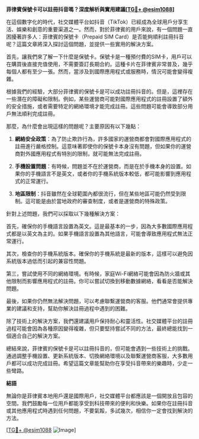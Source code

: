 **菲律賓保號卡可以註冊抖音嗎？深度解析與實用建議[[TG💪+ @esim1088](https://t.me/s/esim1088)]**

在這個數字化的時代，社交媒體平台如抖音（TikTok）已經成為全球用戶分享生活、娛樂和創意的重要渠道之一。然而，對於菲律賓的用戶來說，有一個問題一直困擾著許多人：菲律賓的保號卡（Prepaid SIM Card）是否能夠順利註冊抖音呢？這篇文章將深入探討這個問題，並提供一些實用的解決方案。

首先，讓我們來了解一下什麼是保號卡。保號卡是一種預付費的SIM卡，用戶可以在購買後直接充值使用，不需要簽訂長期合約。這種卡片在菲律賓非常普及，幾乎每個人都有至少一張。然而，當涉及到國際應用程式或服務時，情況可能會變得複雜。

根據我們的經驗，大部分菲律賓的保號卡是可以成功註冊抖音的。但是，這裡存在一些潛在的障礙和限制。例如，某些運營商可能對國際應用程式的註冊設置了額外的安全措施，或者需要特定的網絡環境才能完成註冊。這些問題可能會導致部分用戶無法順利完成註冊。

那麼，為什麼會出現這樣的問題呢？主要原因有以下幾點：

1. **網絡安全政策**：為了防止欺詐行為，許多國家的運營商都會對國際應用程式的註冊進行嚴格控制。這意味著即使你的保號卡本身沒有問題，但如果你的運營商對外國應用程式有特別的限制，就可能無法完成註冊。

2. **手機設置問題**：有時候，問題並不在於運營商，而是在於手機本身的設置。如果你的手機語言不是英文，或者你的手機系統版本較低，都可能影響到應用程式的正常運行。

3. **地區限制**：抖音雖然在全球範圍內都很流行，但在某些地區可能仍然受到限制。這可能是由於當地政府的審查制度，或者是運營商的特殊政策。

針對上述問題，我們可以採取以下幾種解決方案：

首先，確保你的手機語言設置為英文。這是最基本的一步，因為大多數國際應用程式都是以英文為主的。如果手機語言設置為其他語言，可能會導致應用程式無法正常運行。

其次，檢查你的手機系統版本。確保你的手機系統是最新的版本，這樣可以避免因系統版本過低而引起的兼容性問題。

第三，嘗試使用不同的網絡環境。有時候，家庭Wi-Fi網絡可能會因為防火牆或其他限制而影響應用程式的註冊。你可以嘗試切換到移動數據網絡，看看是否能解決問題。

最後，如果你仍然無法解決問題，可以考慮聯繫運營商的客服。他們通常會提供專業的建議和支持，幫助你解決註冊過程中遇到的困難。

除了技術上的解決方案，我們還建議用戶保持耐心和靈活性。社交媒體平台的註冊過程可能會因為各種原因變得複雜，但只要堅持嘗試不同的方法，最終總能找到一個適合自己的解決方案。

總結來說，菲律賓的保號卡是可以註冊抖音的，但可能會遇到一些技術上的挑戰。通過調整手機設置、更新系統版本、切換網絡環境以及聯繫運營商客服，大多數用戶都可以成功完成註冊。希望這篇文章能幫助你在享受抖音帶來的樂趣時，少走一些彎路。

**結語**

無論你是菲律賓本地用戶還是國際用戶，社交媒體平台都應該是一個開放且包容的空間。我們鼓勵每一位用戶都能享受到科技帶來的便利和快樂。如果你在註冊抖音或其他應用程式時遇到任何問題，不要氣餒，多試幾次，相信你一定會找到解決的方法。

[[TG💪+ @esim1088](https://t.me/s/esim1088) ![Image](https://i.postimg.cc/4NQfJmqS/Snipaste-2025-05-13-00-14-12.png)]